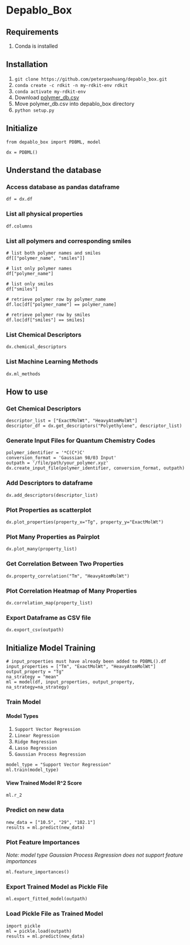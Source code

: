 # Depablo_Box

## Requirements

1. Conda is installed

## Installation
1. `git clone https://github.com/peterpaohuang/depablo_box.git`
2. `conda create -c rdkit -n my-rdkit-env rdkit`
3. `conda activate my-rdkit-env`
4. Download [polymer_db.csv](https://drive.google.com/file/d/1J0MbhEI2AIuihl0YavBBL0xl9xWgDBjQ/view?usp=sharing)
5. Move polymer_db.csv into depablo_box directory
6. `python setup.py`

## Initialize
```
from depablo_box import PDBML, model

dx = PDBML()
```
## Understand the database
### Access database as pandas dataframe
```
df = dx.df
```

### List all physical properties
```
df.columns
```

### List all polymers and corresponding smiles
```
# list both polymer names and smiles
df[["polymer_name", "smiles"]]

# list only polymer names
df["polymer_name"]

# list only smiles
df["smiles"]

# retrieve polymer row by polymer_name
df.loc[df["polymer_name"] == polymer_name]

# retrieve polymer row by smiles
df.loc[df["smiles"] == smiles]
```

### List Chemical Descriptors
```
dx.chemical_descriptors
```

### List Machine Learning Methods
```
dx.ml_methods
```

## How to use
### Get Chemical Descriptors 
```
descriptor_list = ["ExactMolWt", "HeavyAtomMolWt"]
descriptor_df = dx.get_descriptors("Polyethylene", descriptor_list)
```

### Generate Input Files for Quantum Chemistry Codes
```
polymer_identifier = '*C(C*)C'
conversion_format = 'Gaussian 98/03 Input'
outpath = '/file/path/your_polymer.xyz'
dx.create_input_file(polymer_identifier, conversion_format, outpath)
```

### Add Descriptors to dataframe
```
dx.add_descriptors(descriptor_list)
```
### Plot Properties as scatterplot
```
dx.plot_properties(property_x="Tg", property_y="ExactMolWt")
```
### Plot Many Properties as Pairplot
```
dx.plot_many(property_list)
```
### Get Correlation Between Two Properties
```
dx.property_correlation("Tm", "HeavyAtomMolWt")
```
### Plot Correlation Heatmap of Many Properties
```
dx.correlation_map(property_list)
```
### Export Dataframe as CSV file
```
dx.export_csv(outpath)
```
## Initialize Model Training
```
# input_properties must have already been added to PDBML().df
input_properties = ["Tm", "ExactMolWt", "HeavyAtomMolWt"]
output_property = "Tg"
na_strategy = "mean"
ml = model(df, input_properties, output_property, na_strategy=na_strategy)
```
### Train Model
#### Model Types
1. `Support Vector Regression`
2. `Linear Regression`
3. `Ridge Regression`
4. `Lasso Regression`
5. `Gaussian Process Regression`
```
model_type = "Support Vector Regression"
ml.train(model_type)
```
#### View Trained Model R^2 Score
```
ml.r_2
```

### Predict on new data
```
new_data = ["10.5", "29", "102.1"]
results = ml.predict(new_data)
```
### Plot Feature Importances
_Note: model type Gaussian Process Regression does not support feature importances_
```
ml.feature_importances()
```
### Export Trained Model as Pickle File
```
ml.export_fitted_model(outpath)
```
### Load Pickle File as Trained Model
```
import pickle
ml = pickle.load(outpath)
results = ml.predict(new_data)
```
